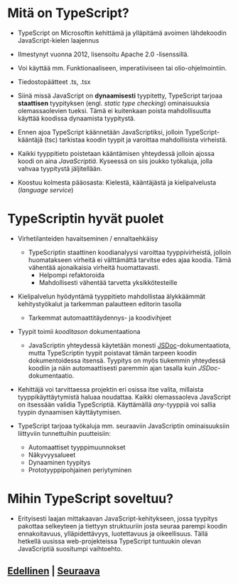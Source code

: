 # Mitä on TypeScript?
- TypeScript on Microsoftin kehittämä ja ylläpitämä avoimen lähdekoodin JavaScript-kielen laajennus

- Ilmestynyt vuonna 2012, lisensoitu Apache 2.0 -lisenssillä.

- Voi käyttää mm. Funktionaaliseen, imperatiiviseen tai olio-ohjelmointiin.

- Tiedostopäätteet .ts, .tsx

- Siinä missä JavaScript on **dynaamisesti** tyypitetty, TypeScript tarjoaa **staattisen** tyypityksen (engl. *static type checking*) ominaisuuksia olemassaolevien tueksi. Tämä ei kuitenkaan poista mahdollisuutta käyttää koodissa dynaamista tyypitystä.

- Ennen ajoa TypeScript käännetään JavaScriptiksi, jolloin TypeScript-kääntäjä (tsc) tarkistaa koodin tyypit ja varoittaa mahdollisista virheistä.

- Kaikki tyyppitieto poistetaan kääntämisen yhteydessä jolloin ajossa koodi on aina *JavaScriptiä*. Kyseessä on siis joukko työkaluja, jolla vahvaa tyypitystä jäljitellään.

- Koostuu kolmesta pääosasta: Kielestä, kääntäjästä ja kielipalvelusta (*language service*)

# TypeScriptin hyvät puolet

- Virhetilanteiden havaitseminen / ennaltaehkäisy
    -   TypeScriptin staattinen koodianalyysi varoittaa tyyppivirheistä, jolloin huomatakseen virheitä ei välttämättä tarvitse edes ajaa koodia. Tämä vähentää ajonaikaisia virheitä huomattavasti.
        - Helpompi refaktoroida
        - Mahdollisesti vähentää tarvetta yksikkötesteille

- Kielipalvelun hyödyntämä tyyppitieto mahdollistaa älykkäämmät kehitystyökalut ja tarkemman palautteen editorin tasolla
    - Tarkemmat automaattitäydennys- ja koodivihjeet

- Tyypit toimii *kooditason* dokumentaationa
    - JavaScriptin yhteydessä käytetään monesti [JSDoc](https://jsdoc.app/about-getting-started.html)-dokumentaatiota, mutta TypeScriptin tyypit poistavat tämän tarpeen koodin dokumentoidessa itsensä. Tyypitys on myös tiukemmin yhteydessä koodiin ja näin automaattisesti paremmin ajan tasalla kuin *JSDoc*-dokumentaatio.

- Kehittäjä voi tarvittaessa projektin eri osissa itse valita, millaista tyyppikäyttäytymistä haluaa noudattaa. Kaikki olemassaoleva JavaScript on itsessään validia TypeScriptiä. Käyttämällä *any*-tyyppiä voi sallia tyypin dynaamisen käyttäytymisen.

- TypeScript tarjoaa työkaluja  mm. seuraaviin JavaScriptin ominaisuuksiin liittyviin tunnettuihin puutteisiin:
    - Automaattiset tyyppimuunnokset
    - Näkyvyysalueet
    - Dynaaminen tyypitys
    - Prototyyppipohjainen periytyminen

# Mihin TypeScript soveltuu?
- Erityisesti laajan mittakaavan JavaScript-kehitykseen, jossa tyypitys pakottaa selkeyteen ja tiettyyn struktuuriin josta seuraa parempi koodin ennakoitavuus, ylläpidettävyys, luotettavuus ja oikeellisuus. Tällä hetkellä uusissa web-projekteissa TypeScript tuntuukin olevan JavaScriptiä suositumpi vaihtoehto.

## [Edellinen](../../../README.md) | [Seuraava](../1/README.md)